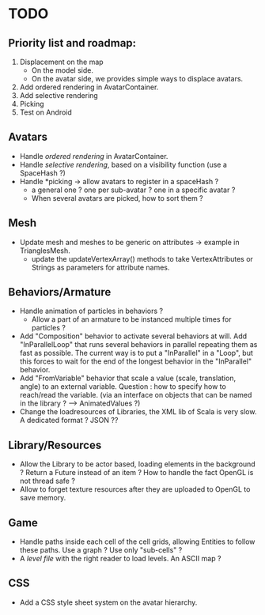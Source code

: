 # TODO

## Priority list and roadmap:

1. Displacement on the map
    - On the model side.
    - On the avatar side, we provides simple ways to displace avatars.
2. Add ordered rendering in AvatarContainer.
3. Add selective rendering
4. Picking
5. Test on Android

## Avatars

* Handle *ordered rendering* in AvatarContainer.
* Handle *selective rendering*, based on a visibility function (use a SpaceHash ?)
* Handle *picking -> allow avatars to register in a spaceHash ? 
    - a general one ? one per sub-avatar ? one in a specific avatar ?
    - When several avatars are picked, how to sort them ?

## Mesh

* Update mesh and meshes to be generic on attributes -> example in TrianglesMesh.
    - update the updateVertexArray() methods to take VertexAttributes or Strings as parameters for attribute names.

## Behaviors/Armature

* Handle animation of particles in behaviors ?
    - Allow a part of an armature to be instanced multiple times for particles ?
* Add "Composition" behavior to activate several behaviors at will.
 Add "InParallelLoop" that runs several behaviors in parallel repeating them as fast as possible.
    The current way is to put a "InParallel" in a "Loop", but this forces to wait for the end
    of the longest behavior in the "InParallel" behavior.
* Add "FromVariable" behavior that scale a value (scale, translation, angle) to an external variable. Question : how to specify how to reach/read the variable. (via an interface on objects that can be named in the library ? --> AnimatedValues ?)
* Change the loadresources of Libraries, the XML lib of Scala is very slow. A dedicated format ? JSON ??

## Library/Resources

* Allow the Library to be actor based, loading elements in the background ? Return a Future instead of an item ? How to handle the fact OpenGL is not thread safe ?
* Allow to forget texture resources after they are uploaded to OpenGL to save memory.

## Game

* Handle paths inside each cell of the cell grids, allowing Entities to follow these paths. Use a graph ? Use only "sub-cells" ?
* A *level file* with the right reader to load levels. An ASCII map ?

## CSS

* Add a CSS style sheet system on the avatar hierarchy.
